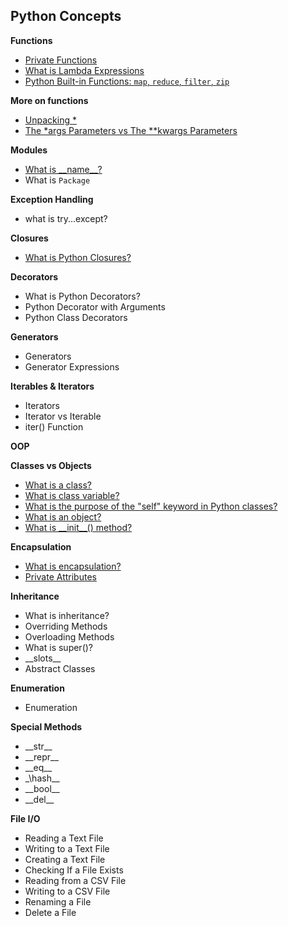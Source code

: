 ## Python Concepts

**Functions**
- [Private Functions](./Private%20Functions.md)
- [What is Lambda Expressions](./lambda.md)
- [Python Built-in Functions: `map`, `reduce`, `filter`, `zip`](./Build-in%20Functions.md)

**More on functions**
- [Unpacking \*](./unpacking*.md)
- [The \*args Parameters vs The \*\*kwargs Parameters](./*args%20vs%20**kwargs.md)


**Modules**
- [What is \_\_name\_\_?](./__name__.md)
- What is `Package`

**Exception Handling**
- what is try...except?

**Closures**
- [What is Python Closures?](./closures.md)

**Decorators**
- What is Python Decorators?
- Python Decorator with Arguments
- Python Class Decorators

**Generators**
- Generators
- Generator Expressions

**Iterables & Iterators**
- Iterators
- Iterator vs Iterable
- iter() Function

**OOP**

**Classes vs Objects**
- [What is a class?](./Class%20vs%20Objects.md)
- [What is class variable?](./Class%20vs%20Objects.md)
- [What is the purpose of the "self" keyword in Python classes?](./Class%20vs%20Objects.md)
- [What is an object?](./Class%20vs%20Objects.md)
- [What is \_\_init__() method?](./Class%20vs%20Objects.md)

**Encapsulation**
- [What is encapsulation?](./Encapsulation.md)
- [Private Attributes](./Encapsulation.md)

**Inheritance**
- What is inheritance?
- Overriding Methods
- Overloading Methods
- What is super()?
- \_\_slots__
- Abstract Classes

**Enumeration**
- Enumeration

**Special Methods**
- \_\_str__
- \_\_repr__
- \_\_eq__
- \_\hash__
- \_\_bool__
- \_\_del__

**File I/O**
- Reading a Text File
- Writing to a Text File
- Creating a Text File
- Checking If a File Exists
- Reading from a CSV File
- Writing to a CSV File
- Renaming a File
- Delete a File


